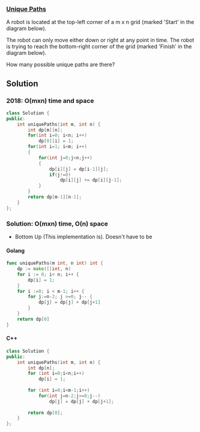 ### [Unique Paths](https://leetcode.com/problems/unique-paths/)

A robot is located at the top-left corner of a m x n grid (marked 'Start' in the diagram below).

The robot can only move either down or right at any point in time. The robot is trying to reach the bottom-right corner of the grid (marked 'Finish' in the diagram below).

How many possible unique paths are there?

## Solution

### 2018: O(mxn) time and space

```cpp
class Solution {
public:
    int uniquePaths(int m, int n) {
        int dp[m][n];
        for(int i=0; i<n; i++)
            dp[0][i] = 1;
        for(int i=1; i<m; i++)
        {
            for(int j=0;j<n;j++)
            {
                dp[i][j] = dp[i-1][j];
                if(j!=0)
                    dp[i][j] += dp[i][j-1];
            }
        }
        return dp[m-1][n-1];
    }
};
```

### Solution: O(mxn) time, O(n) space

- Bottom Up (This implementation is). Doesn't have to be

#### Golang 

```go
func uniquePaths(m int, n int) int {
    dp := make([]int, n)
    for i := 0; i< n; i++ {
        dp[i] = 1;
    }
    for i :=0; i < m-1; i++ {
        for j:=n-2; j >=0; j-- {
            dp[j] = dp[j] + dp[j+1]
        }
    }
    return dp[0]
}
```

#### C++

```cpp
class Solution {
public:
    int uniquePaths(int m, int n) {
        int dp[n];
        for (int i=0;i<n;i++)
            dp[i] = 1;
        
        for (int i=0;i<m-1;i++)
            for(int j=n-2;j>=0;j--)
                dp[j] = dp[j] + dp[j+1];
        
        return dp[0];
    }
};
```